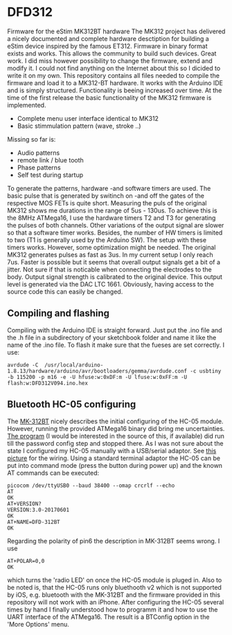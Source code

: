 # DFD312
Firmware for the eStim MK312BT hardware
The MK312 project has delivered a nicely documented and complete hardware desctiption for building a eStim device inspired by the famous ET312. Firmware in binary format exists and works. This allows the community to build such devices. Great work. I did miss however possibility to change the firmware, extend and modify it. I could not find anything on the Internet about this so I dicided to write it on my own. This repository contains all files needed to compile the firmware and load it to a MK312-BT hardware. It works with the Arduino IDE and is simply structured. Functionality is beeing increased over time. At the time of the first release the basic functionality of the MK312 firmware is implemented. 
- Complete menu user interface identical to MK312
- Basic stimmulation pattern (wave, stroke ..)

Missing so far is:
- Audio patterns
- remote link / blue tooth
- Phase patterns
- Self test during startup

To generate the patterns, hardware -and software timers are used. The basic pulse that is generated by switinch on -and off the gates of the respective MOS FETs is quite short. Measuring the puls of the original MK312 shows me durations in the range of 5us - 130us. To achieve this is the 8MHz ATMega16, I use the hardware timers T2 and T3 for generating the pulses of both channels. Other variations of the output signal are slower so that a software timer works. Besides, the number of HW timers is limited to two (T1 is generally used by the Arduino SW).  The setup with these timers works. However, some optimization might be needed. The original MK312 generates pulses as fast as 3us. In my current setup I only reach 7us. Faster is possible but it seems that overall output signals get a bit of a jitter. Not sure if that is noticable when connecting the electrodes to  the body. Output signal strength is calibrated to the original device. This output level is generated via the DAC LTC 1661. Obviously, having access to the source code this can easily be changed.

## Compiling and flashing
Compiling with the Arduino IDE is straight forward. Just put the .ino file and the .h file in a subdirectory of your sketchbook folder and name it like the name of the .ino file.
To flash it make sure that the fueses are set correctly. I use:

`avrdude -C  /usr/local/arduino-1.8.13/hardware/arduino/avr/bootloaders/gemma/avrdude.conf -c usbtiny -b 115200 -p m16 -e -U hfuse:w:0xDF:m -U lfuse:w:0xFF:m -U flash:w:DFD312V094.ino.hex`

## Bluetooth HC-05 configuring
The [MK-312BT](https://github.com/CrashOverride85/mk312-bt/tree/master/bluetooth_conf) nicely describes the initial configuring of the HC-05 module. However, running the provided ATMega16 binary did bring me uncertainties. [The program](https://github.com/CrashOverride85/mk312-bt/blob/master/bluetooth_conf/MK-312BT%20V1.2%20HC-05%20Initialization%20ATMEGA16.bin) (I would be interested in the source of this, if available) did run till the password config step and stopped there. As I was not sure about the state I configured my HC-05 manually with a USB/serial adaptor. See [this picture](https://github.com/MauiKano/DFD312/blob/main/Documentation/hc-05-config.jpg) for the wiring. Using a standard terminal adaptor the HC-05 can be put into command mode (press the button during power up) and the known AT commands can be executed:

```
picocom /dev/ttyUSB0 --baud 38400 --omap crcrlf --echo
AT
OK
AT+VERSION?
VERSION:3.0-20170601
OK
AT+NAME=DFD-312BT
OK
```

Regarding the polarity of pin6 the description in MK-312BT seems wrong. I use
```
AT+POLAR=0,0
OK
```

which turns the 'radio LED' on once the HC-05 module is pluged in.
Also to be noted is, that the HC-05 runs only bluethooth v2 which is not supported by iOS, e.g. bluetooth with the MK-312BT and the firmware provided in this repository will not work with an iPhone.
After configuring the HC-05 several times by hand I finally understood how to programm it and how to use the UART interface of the ATMega16. The result is a BTConfig option in the 'More Options' menu.

